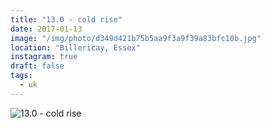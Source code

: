 ```yaml
---
title: "13.0 - cold rise"
date: 2017-01-13
image: "/img/photo/d349d421b75b5aa9f3a9f39a83bfc10b.jpg"
location: "Billericay, Essex"
instagram: true
draft: false
tags:
  - uk
---
```


![13.0 - cold rise](/img/photo/d349d421b75b5aa9f3a9f39a83bfc10b.jpg)
